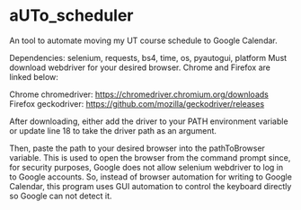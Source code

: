 # aUTo_scheduler
An tool to automate moving my UT course schedule to Google Calendar.

Dependencies: selenium, requests, bs4, time, os, pyautogui, platform
Must download webdriver for your desired browser. Chrome and Firefox are linked below:

  Chrome chromedriver: https://chromedriver.chromium.org/downloads
  Firefox geckodriver: https://github.com/mozilla/geckodriver/releases

After downloading, either add the driver to your PATH environment variable or update line 18 to take the driver path as an argument.

Then, paste the path to your desired browser into the pathToBrowser variable. This is used to open the browser from the command prompt since, for security purposes, Google does not allow selenium webdriver to log in to Google accounts. So, instead of browser automation for writing to Google Calendar, this program uses GUI automation to control the keyboard directly so Google can not detect it.

